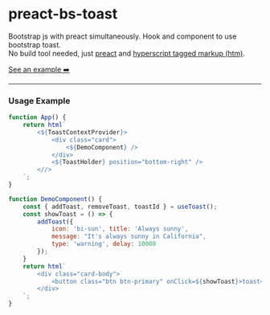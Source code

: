 # preact-bs-toast

Bootstrap js with preact simultaneously. Hook and component to use bootstrap toast.  
No build tool needed, just [preact](https://github.com/preactjs/preact) and [hyperscript tagged markup (htm)](https://github.com/developit/htm).

[See an example :arrow_right:](https://thinkawitch.github.io/preact-bs-toast/)

---

### Usage Example


```js
function App() {
    return html`
        <${ToastContextProvider}>
            <div class="card">
                <${DemoComponent} />
            </div>
            <${ToastHolder} position="bottom-right" />
        <//>
    `;
}

function DemoComponent() {
    const { addToast, removeToast, toastId } = useToast();
    const showToast = () => {
        addToast({ 
            icon: 'bi-sun', title: 'Always sunny', 
            message: "It's always sunny in California", 
            type: 'warning', delay: 10000 
        });
    }
    return html`
        <div class="card-body">
            <button class="btn btn-primary" onClick=${showToast}>toast</button>
        </div>
    `;
}
```

